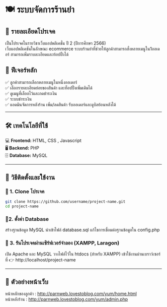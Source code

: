 # 🍽 ระบบจัดการร้านยำ  

## 📌 รายละเอียดโปรเจค 
เป็นโปรเจคในรายวิชาเว็บแอปพลิเคชั่น ปี 2 (ปีการศึกษา 2566)<br>
เว็บแอปพลิเคชันในลักษณะ ecommerce ระบบร้านยำที่ช่วยให้ลูกค้าสามารถสั่งหลายเมนูใน1ออเดอร์ สามารถเพิ่มราบละเอียดและท้อปปิ้งได้ <br>

## 🚀 ฟีเจอร์หลัก  
✅ ลูกค้าสามารถเลือกหลายเมนูในหนึ่งออเดอร์  
✅ เลือกรายละเอียดย่อยของสินค้า และท็อปปิ้งเพิ่มเติมได้  
✅ ดูเมนูที่เลือกไว้และกดชำระเงิน<br>
✅ ระบบชำระเงิน<br>
✅ แอดมินจัดการหลังร้าน เพิ่ม/ลดสินค้า รับออเดอร์และดูบิลย้อนหลังได้<br>

---

## 🛠 เทคโนโลยีที่ใช้  
💻 **Frontend:** HTML, CSS , Javascript  
🖥 **Backend:** PHP  
🗄 **Database:** MySQL  

---

## 📌 วิธีติดตั้งและใช้งาน  

### 🔹 1. Clone โปรเจค  
```sh
git clone https://github.com/username/project-name.git  
cd project-name
``` 
### 🔹2. ตั้งค่า Database
สร้างฐานข้อมูล MySQL
นำเข้าไฟล์ database.sql
แก้ไขการเชื่อมต่อฐานข้อมูลใน config.php
### 🔹 3. รันโปรเจคผ่านเซิร์ฟเวอร์จำลอง (XAMPP, Laragon)
เปิด Apache และ MySQL
วางไฟล์ไว้ใน htdocs (สำหรับ XAMPP)
เข้าใช้งานผ่านเบราว์เซอร์ที่
👉 http://localhost/project-name

---

## 👾 ตัวอย่างหน้าเว็บ  

หน้าหลักของลูกค้า : http://parnweb.lovestoblog.com/yum/home.html <br>
หน้าหลังร้าน : http://parnweb.lovestoblog.com/yum/admin.php <br>
